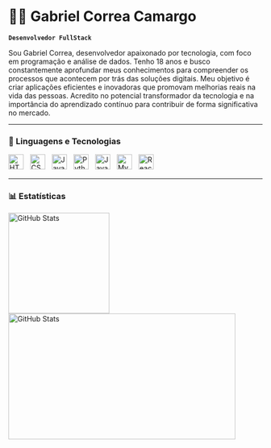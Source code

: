 # 👨‍💻 Gabriel Correa Camargo
**`Desenvolvedor FullStack`**


Sou Gabriel Correa, desenvolvedor apaixonado por tecnologia, com foco em programação e análise de dados. Tenho 18 anos e busco constantemente aprofundar meus conhecimentos para compreender os processos que acontecem por trás das soluções digitais. Meu objetivo é criar aplicações eficientes e inovadoras que promovam melhorias reais na vida das pessoas. Acredito no potencial transformador da tecnologia e na importância do aprendizado contínuo para contribuir de forma significativa no mercado.

---

### 🤖 Linguagens e Tecnologias

<img 
    align="left" 
    alt="HTML"
    title="HTML" 
    width="30px" 
    style="padding-right: 10px;" 
    src="https://cdn.jsdelivr.net/gh/devicons/devicon@latest/icons/html5/html5-original.svg" 
/>
<img 
    align="left" 
    alt="CSS" 
    title="CSS"
    width="30px" 
    style="padding-right: 10px;" 
    src="https://cdn.jsdelivr.net/gh/devicons/devicon@latest/icons/css3/css3-original.svg" 
/>
<img 
    align="left" 
    alt="JavaScript" 
    title="JavaScript"
    width="30px" 
    style="padding-right: 10px;" 
    src="https://cdn.jsdelivr.net/gh/devicons/devicon@latest/icons/javascript/javascript-original.svg" 
/>

<img 
    align="left" 
    alt="Python" 
    title="Python"
    width="30px" 
    style="padding-right: 10px;" 
    src="https://cdn.jsdelivr.net/gh/devicons/devicon@latest/icons/python/python-original.svg" 
/>

<img 
    align="left" 
    alt="Java" 
    title="Java"
    width="30px" 
    style="padding-right: 10px;" 
    src="https://cdn.jsdelivr.net/gh/devicons/devicon@latest/icons/java/java-original.svg" 
/>

<img 
    align="left" 
    alt="MySQL" 
    title="MySQL"
    width="30px" 
    style="padding-right: 10px;" 
    src="https://cdn.jsdelivr.net/gh/devicons/devicon@latest/icons/mysql/mysql-original.svg"
/>

<img 
    align="left" 
    alt="React" 
    title="React"
    width="30px" 
    style="padding-right: 10px;" 
    src="https://cdn.jsdelivr.net/gh/devicons/devicon@latest/icons/react/react-original.svg">

<br/>
<br/>

--- 
### 📊 Estatísticas

<img 
    align="left" 
    alt="GitHub Stats" 
    height="200" 
    style="padding-right: 10px;" 
    src="https://github-readme-stats.vercel.app/api?username=gabrielcorrea9090&show_icons=true&theme=dark&include_all_commits=true&locale=pt-br"
/>

<img 
    align="left" 
    alt="GitHub Stats" 
    height="250" 
    width="450"
    style="padding-right: 10px;" 
    src="https://github-readme-stats.vercel.app/api/top-langs/?username=gabrielcorrea9090&theme=dark&layout=compact&custom_title=Tecnologias&langs_count=6&exclude_repo=github-readme-stats"
/>


